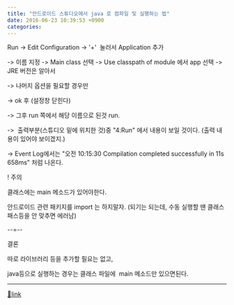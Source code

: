 ```yaml
---
title: "안드로이드 스튜디오에서 java 로 컴파일 및 실행하는 법"
date: 2016-06-23 10:39:53 +0900
categories: 
---
```

  

Run -&gt; Edit Configuration -&gt; '+'  눌러서 Application 추가 

-&gt; 이름 지정 -&gt; Main class 선택 -&gt; Use classpath of module 에서 app 선택 -&gt; JRE 버전은 알아서

-&gt; 나머지 옵션을 필요할 경우만

-&gt; ok 후 (설정창 닫힌다)

-&gt; 그후 run 쪽에서 해당 이름으로 된것 run.

-&gt;  출력부분(스튜디오 밑에 위치한 것)중 "4:Run" 에서 내용이 보일 것이다. (출력 내용이 있어야 보이겠지.)

-&gt; Event Log에서는 "오전 10:15:30 Compilation completed successfully in 11s 658ms" 처럼 나온다.

  
  
  


! 주의

클래스에는 main 메소드가 있어야한다.

안드로이드 관련 패키지를 import 는 하지말자. (되기는 되는데, 수동 실행할 땐 클래스 패스등을 안 맞추면 에러남)

  


--=--

결론

따로 라이브러리 등을 추가할 필요는 없고, 

java등으로 실행하는 경우는 클래스 파일에  main 메소드만 있으면된다.







  ***
[🔗link](http://www.mins01.com/mh/tech/read/1017)